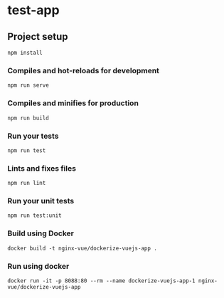 # test-app

## Project setup
```
npm install
```

### Compiles and hot-reloads for development
```
npm run serve
```

### Compiles and minifies for production
```
npm run build
```

### Run your tests
```
npm run test
```

### Lints and fixes files
```
npm run lint
```

### Run your unit tests
```
npm run test:unit
```

### Build using Docker
```
docker build -t nginx-vue/dockerize-vuejs-app .
```

### Run using docker
```
docker run -it -p 8088:80 --rm --name dockerize-vuejs-app-1 nginx-vue/dockerize-vuejs-app
```